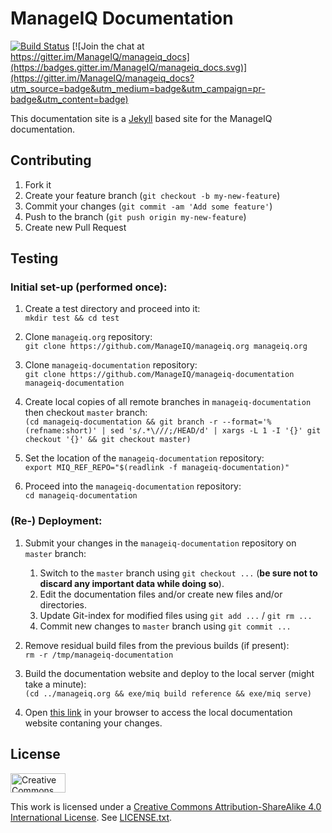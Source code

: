 # ManageIQ Documentation

[![Build Status](https://travis-ci.org/ManageIQ/manageiq-documentation.svg?branch=master)](https://travis-ci.com/github/ManageIQ/manageiq_docs)
[![Join the chat at https://gitter.im/ManageIQ/manageiq_docs](https://badges.gitter.im/ManageIQ/manageiq_docs.svg)](https://gitter.im/ManageIQ/manageiq_docs?utm_source=badge&utm_medium=badge&utm_campaign=pr-badge&utm_content=badge)

This documentation site is a [Jekyll](https://github.com/jekyll/jekyll) based site for the ManageIQ documentation.

## Contributing

1. Fork it
2. Create your feature branch (`git checkout -b my-new-feature`)
3. Commit your changes (`git commit -am 'Add some feature'`)
4. Push to the branch (`git push origin my-new-feature`)
5. Create new Pull Request

## Testing

### Initial set-up (performed once):

1. Create a test directory and proceed into it:    
   `mkdir test && cd test`


2. Clone `manageiq.org` repository:  
   `git clone https://github.com/ManageIQ/manageiq.org manageiq.org`
   

3. Clone `manageiq-documentation` repository:   
   `git clone https://github.com/ManageIQ/manageiq-documentation manageiq-documentation`

   
4. Create local copies of all remote branches in `manageiq-documentation` then checkout `master` branch:    
   `(cd manageiq-documentation && git branch -r --format='%(refname:short)' | sed 's/.*\///;/HEAD/d' | xargs -L 1 -I '{}' git checkout '{}' && git checkout master)`


5. Set the location of the `manageiq-documentation` repository:   
   `export MIQ_REF_REPO="$(readlink -f manageiq-documentation)"`


7. Proceed into the `manageiq-documentation` repository:    
   `cd manageiq-documentation`

### (Re-) Deployment:

1. Submit your changes in the `manageiq-documentation` repository on `master` branch:
   1. Switch to the `master` branch using `git checkout ...` (**be sure not to discard any important data while doing so**).
   2. Edit the documentation files and/or create new files and/or directories.
   3. Update Git-index for modified files using `git add ...` / `git rm ...`
   4. Commit new changes to `master` branch using  `git commit ...`


2. Remove residual build files from the previous builds (if present):   
   `rm -r /tmp/manageiq-documentation`


3. Build the documentation website and deploy to the local server (might take a minute):  
  `(cd ../manageiq.org && exe/miq build reference && exe/miq serve)`


4. Open [this link](http://localhost:4000/docs/reference) in your browser to access the local documentation website contaning your changes.

## License

<img src="https://camo.githubusercontent.com/5b90073c55c29f75739b4b8f8ec044c82722a41c/687474703a2f2f6d6972726f72732e6372656174697665636f6d6d6f6e732e6f72672f70726573736b69742f627574746f6e732f38387833312f7376672f62792d73612e737667" alt="Creative Commons License" data-canonical-src="http://mirrors.creativecommons.org/presskit/buttons/88x31/svg/by-sa.svg" height="31px" width="88px">

This work is licensed under a [Creative Commons Attribution-ShareAlike 4.0 International License](http://creativecommons.org/licenses/by-sa/4.0/).
See [LICENSE.txt](LICENSE.txt).
